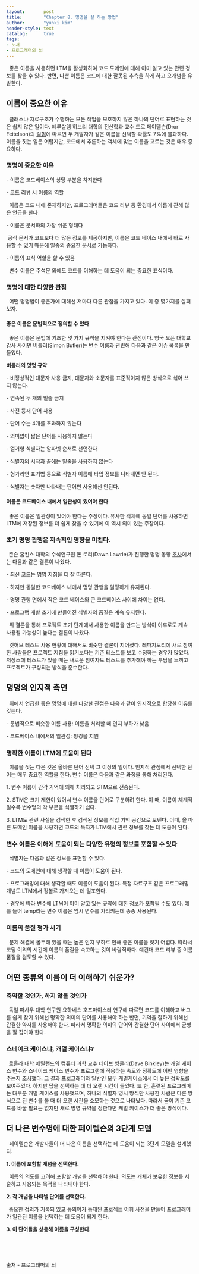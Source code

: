 ```yaml
---
layout:       post
title:        "Chapter 8. 명명을 잘 하는 방법"
author:       "yunki kim"
header-style: text
catalog:      true
tags:
- 도서
- 프로그래머의 뇌
---
```


<div class="tt_article_useless_p_margin contents_style"><p data-ke-size="size16">&nbsp; 좋은 이름을 사용하면 LTM을 활성화하여 코드 도메인에 대해 이미 알고 있는 관련 정보를 찾을 수 있다. 반면, 나쁜 이름은 코드에 대한 잘못된 추측을 하게 하고 오개념을 유발한다.</p>
<h2 data-ke-size="size26"><b>이름이 중요한 이유</b></h2>
<p data-ke-size="size16">&nbsp; 클래스나 자료구조가 수행하는 모든 작업을 모호하지 않은 하나의 단어로 표현하는 것은 쉽지 않은 일이다. 예루살렘 히브리 대학의 전산학과 교수 드로 페이텔슨(Dror Feitelson)의 <a href="https://ieeexplore.ieee.org/document/9018121" target="_blank" rel="noopener">실험</a>에 따르면 두 개발자가 같은 이름을 선택할 확률도 7%에 불과하다. 이름을 짓는 일은 어렵지만, 코드에서 추론하는 객체에 맞는 이름을 고르는 것은 매우 중요하다.</p>
<h3 data-ke-size="size23"><b>명명이 중요한 이유</b></h3>
<p data-ke-size="size16">- 이름은 코드베이스의 상당 부분을 차지한다</p>
<p data-ke-size="size16">- 코드 리뷰 시 이름의 역할</p>
<p data-ke-size="size16">&nbsp; 이름은 코드 내에 존재하지만, 프로그래머들은 코드 리뷰 등 환경에서 이름에 관해 많은 언급을 한다</p>
<p data-ke-size="size16">- 이름은 문서화의 가장 쉬운 형태다</p>
<p data-ke-size="size16">&nbsp;공식 문서가 코드보다 더 많은 정보를 제공하지만, 이름은 코드 베이스 내에서 바로 사용할 수 있기 때문에 일종의 중요한 문서로 가능하다.</p>
<p data-ke-size="size16">- 이름의 표식 역할을 할 수 있음</p>
<p data-ke-size="size16">&nbsp; 변수 이름은 주석문 외에도 코드를 이해하는 데 도움이 되는 중요한 표식이다.</p>
<h3 data-ke-size="size23"><b>명명에 대한 다양한 관점</b></h3>
<p data-ke-size="size16">&nbsp; 어떤 명명법이 좋은가에 대해선 저마다 다른 관점을 가지고 있다. 이 중 몇가지를 살펴보자.</p>
<h4 data-ke-size="size20"><b>좋은 이름은 문법적으로 정의할 수 있다</b></h4>
<p data-ke-size="size16">&nbsp; 좋은 이름은 문법에 기초한 몇 가지 규칙을 지켜야 한다는 관점이다. 영국 오픈 대학교 강사 사이먼 버틀러(Simon Butler)는 변수 이름과 관련해 다음과 같은 이슈 목록을 만들었다.</p>
<p data-ke-size="size16"><b>버틀러의 명명 규약</b></p>
<p data-ke-size="size16">- 비정상적인 대문자 사용 금지, 대문자와 소문자를 표준적이지 않은 방식으로 섞어 쓰지 않는다.</p>
<p data-ke-size="size16">- 연속된 두 개의 밑줄 금지</p>
<p data-ke-size="size16">- 사전 등재 단어 사용</p>
<p data-ke-size="size16">- 단어 수는 4개를 초과하지 않는다</p>
<p data-ke-size="size16">- 의미없이 짧은 단어를 사용하지 않는다</p>
<p data-ke-size="size16">- 열거형 식별자는 알파벳 순서로 선언한다</p>
<p data-ke-size="size16">- 식별자의 시작과 끝에는 밑줄을 사용하지 않는다</p>
<p data-ke-size="size16">- 헝가리언 표기법 등으로 식별자 이름에 타입 정보를 나타내면 안 된다.</p>
<p data-ke-size="size16">- 식별자는 숫자만 나타내는 단어만 사용해선 안된다.</p>
<h4 data-ke-size="size20"><b>이름은 코드베이스 내에서 일관성이 있어야 한다</b></h4>
<p data-ke-size="size16">&nbsp; 좋은 이름은 일관성이 있어야 한다는 주장이다. 유사한 객체에 동일 단어를 사용하면 LTM에 저장된 정보를 더 쉽게 찾을 수 있기에 이 역시 의미 있는 주장이다.</p>
<h3 data-ke-size="size23"><b>초기 명명 관행은 지속적인 영향을 미친다.</b></h3>
<p data-ke-size="size16"><b>&nbsp;&nbsp;</b>존슨 홉킨스 대학의 수석연구원 돈 로리(Dawn Lawrie)가 진행한 명명 동향 <a href="https://link.springer.com/article/10.1007/s10664-006-9032-2?awc=26429_1674647161_fbfc2048d075e97ba4e961b9910cb710&amp;utm_medium=affiliate&amp;utm_source=awin&amp;utm_campaign=CONR_BOOKS_ECOM_DE_PHSS_ALWYS_DEEPLINK&amp;utm_content=textlink&amp;utm_term=101248" target="_blank" rel="noopener">조사</a>에서는 다음과 같은 결론이 나왔다.</p>
<p data-ke-size="size16">- 최신 코드는 명명 지침을 더 잘 따른다.</p>
<p data-ke-size="size16">- 하지만 동일한 코드베이스 내에서 명명 관행을 일정하게 유지된다.</p>
<p data-ke-size="size16">- 명명 관행 면에서 작은 코드 베이스와 큰 코드베이스 사이에 차이는 없다.</p>
<p data-ke-size="size16">- 프로그램 개발 초기에 만들어진 식별자의 품질은 계속 유지된다.</p>
<p data-ke-size="size16">&nbsp; 위 결론을 통해 프로젝트 초기 단계에서 사용한 이름을 만드는 방식이 이후로도 계속 사용될 가능성이 높다는 결론이 나왔다.</p>
<p data-ke-size="size16">&nbsp; 깃허브 테스트 사용 현황에 대해서도 비슷한 결론이 지어졌다. 레파지토리에 새로 참여한 사람들은 프로젝트 지침을 읽기보다는 기존 테스트를 보고 수정하는 경우가 많았다. 저장소에 테스트가 있을 때는 새로운 참여자도 테스트를 추가해야 하는 부담을 느끼고 프로젝트가 구성되는 방식을 준수한다.&nbsp;</p>
<h2 data-ke-size="size26"><b>명명의 인지적 측면</b></h2>
<p data-ke-size="size16">&nbsp; 위에서 언급한 좋은 명명에 대한 다양한 관점은 다음과 같이 인지적으로 합당한 이유를 갖는다.</p>
<p data-ke-size="size16">- 문법적으로 비슷한 이름 사용: 이름을 처리할 때 인지 부하가 낮음</p>
<p data-ke-size="size16">- 코드베이스 내에서의 일관성: 청킹을 지원</p>
<h3 data-ke-size="size23"><b>명확한 이름이 LTM에 도움이 된다</b></h3>
<p data-ke-size="size16">&nbsp; 이름을 짓는 다은 것은 올바른 단어 선택 그 이상의 일이다. 인지적 관점에서 선택한 단어는 매우 중요한 역할을 한다. 변수 이름은 다음과 같은 과정을 통해 처리된다.</p>
<p data-ke-size="size16">1. 변수 이름이 감각 기억에 의해 처리되고 STM으로 전송된다.</p>
<p data-ke-size="size16">2. STM은 크기 제한이 있어서 변수 이름을 단어로 구분하려 한다. 이 때, 이름이 체계적일수록 변수명의 각 부분을 식별하기 쉽다.</p>
<p data-ke-size="size16">3. LTM도 관련 사실을 검색한 후 검색된 정보를 작업 기억 공간으로 보낸다. 이때, 올 마른 도메인 이름을 사용하면 코드의 독자가 LTM에서 관련 정보를 찾는 데 도움이 된다.</p>
<h3 data-ke-size="size23"><b>변수 이름은 이해에 도움이 되는 다양한 유형의 정보를 포함할 수 있다</b></h3>
<p data-ke-size="size16">&nbsp; 식별자는 다음과 같은 정보를 표현할 수 있다.</p>
<p data-ke-size="size16">- 코드의 도메인에 대해 생각할 때 이름이 도움이 된다.</p>
<p data-ke-size="size16">- 프로그래밍에 대해 생각할 때도 이름이 도움이 된다. 특정 자료구조 같은 프로그래밍 개념도 LTM에서 정볼르 가져오는 데 일조한다.</p>
<p data-ke-size="size16">- 경우에 따라 변수에 LTM이 이미 알고 있는 규약에 대한 정보가 포함될 수도 있다. 예를 들어 temp라는 변수 이름은 임시 변수를 가리키는데 종종 사용된다.</p>
<h3 data-ke-size="size23"><b>이름의 품질 평가 시기</b></h3>
<p data-ke-size="size16">&nbsp; 문제 해결에 몰두해 있을 때는 높은 인지 부하로 인해 좋은 이름을 짓기 어렵다. 따라서 코딩 이외의 시간에 이름의 품질을 숙고하는 것이 바람직하다. 예컨대 코드 리뷰 중 이름 품질을 검토할 수 있다.</p>
<h2 data-ke-size="size26"><b>어떤 종류의 이름이 더 이해하기 쉬운가?</b></h2>
<h3 data-ke-size="size23"><b>축약할 것인가, 하지 않을 것인가</b></h3>
<p data-ke-size="size16"><b>&nbsp;&nbsp;</b>독일 파사우 대학 연구원 요하네스 호프마이스터 연구에 따르면 코드를 이해하고 버그를 쉽게 찾기 위해선 명확한 의미의 단어를 사용해야 하는 반면, 기억을 잘하기 위해선 간결한 약자를 사용해야 한다. 따라서 명확한 의미의 단어와 간결한 단어 사이에서 균형을 잘 잡아야 한다.</p>
<h3 data-ke-size="size23"><b>스네이크 케이스냐, 캐멀 케이스냐?</b></h3>
<p data-ke-size="size16"><b>&nbsp;&nbsp;</b>로욜라 대학 메릴랜드의 컴퓨터 과학 교수 데이브 빙클리(Dave Binkley)는 캐멀 케이스 변수와 스네이크 케이스 변수가 프로그램에 적응하는 속도와 정확도에 어떤 영향을 주는지 <a href="http://www.cs.loyola.edu/~binkley/papers/icpc09-clouds.pdf" target="_blank" rel="noopener">조사</a>했다. 그 결과 프로그래머와 일반인 모두 캐멀케이스에서 더 높은 정확도를 보여주었다. 하지만 답을 선택하는 대 더 오랜 시간이 들었다. 또 한, 훈련된 프로그래머는 대부분 캐멀 케이스를 사용했으며, 하나의 식별자 명시 방식만 사용한 사람은 다른 방식으로 된 변수를 볼 때 더 오랜 시간을 소모하는 것으로 나타났다. 따라서 굳이 기존 코드를 바꿀 필요는 없지만 새로 명영 규약을 정한다면 캐멀 케이스가 더 좋은 방식이다.</p>
<h2 data-ke-size="size26"><b>더 나은 변수명에 대한 페이텔슨의 3단계 모델</b></h2>
<p data-ke-size="size16">&nbsp; 페이텔슨은 개발자들이 더 나은 이름을 선택하는 데 도움이 되는 3단계 모델을 설계했다.</p>
<p data-ke-size="size16"><b>1. 이름에 포함할 개념을 선택한다.</b></p>
<p data-ke-size="size16">&nbsp; 이름의 의도를 고려해 포함할 개념을 선택해야 한다. 의도는 개체가 보유한 정보를 서술하고 사용되는 목적을 나타내야 한다.</p>
<p data-ke-size="size16"><b>2. 각 개념을 나타낼 단어를 선택한다.</b></p>
<p data-ke-size="size16"><b>&nbsp;&nbsp;</b>중요한 정의가 기록되 있고 동의어가 등재된 프로젝트 어휘 사전을 만들어 프로그래머가 일관된 이름을 선택하는 데 도움이 되게 한다.</p>
<p data-ke-size="size16"><b>3. 이 단어들을 상용해 이름을 구성한다.</b></p>
<p data-ke-size="size16">&nbsp;</p>
<p data-ke-size="size16">&nbsp;</p>
<p data-ke-size="size16">출처 - 프로그래머의 뇌</p>
<p data-ke-size="size16">&nbsp;&nbsp;</p></div>